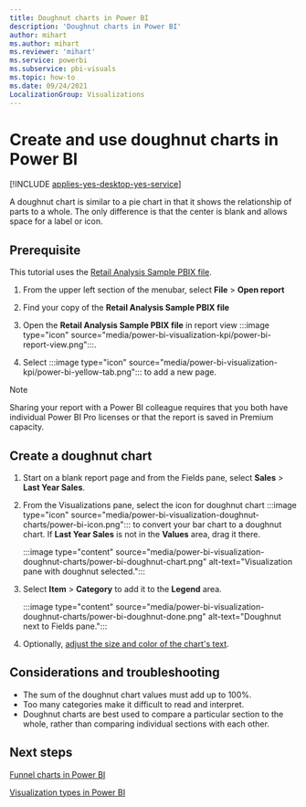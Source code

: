 ```yaml
---
title: Doughnut charts in Power BI
description: 'Doughnut charts in Power BI'
author: mihart
ms.author: mihart
ms.reviewer: 'mihart'
ms.service: powerbi
ms.subservice: pbi-visuals
ms.topic: how-to
ms.date: 09/24/2021
LocalizationGroup: Visualizations
---
```

# Create and use doughnut charts in Power BI

[!INCLUDE [applies-yes-desktop-yes-service](../includes/applies-yes-desktop-yes-service.md)]

A doughnut chart is similar to a pie chart in that it shows the relationship of parts to a whole. The only difference is that the center is blank and allows space for a label or icon.

## Prerequisite

This tutorial uses the [Retail Analysis Sample PBIX file](https://download.microsoft.com/download/9/6/D/96DDC2FF-2568-491D-AAFA-AFDD6F763AE3/Retail%20Analysis%20Sample%20PBIX.pbix).

1. From the upper left section of the menubar, select **File** > **Open report**

1. Find your copy of the **Retail Analysis Sample PBIX file**

1. Open the **Retail Analysis Sample PBIX file** in report view :::image type="icon" source="media/power-bi-visualization-kpi/power-bi-report-view.png":::.

1. Select :::image type="icon" source="media/power-bi-visualization-kpi/power-bi-yellow-tab.png"::: to add a new page.

> [!NOTE]
> Sharing your report with a Power BI colleague requires that you both have individual Power BI Pro licenses or that the report is saved in Premium capacity.    

## Create a doughnut chart

1. Start on a blank report page and from the Fields pane, select **Sales** \> **Last Year Sales**.  

1. From the Visualizations pane, select the icon for doughnut chart :::image type="icon" source="media/power-bi-visualization-doughnut-charts/power-bi-icon.png"::: to convert your bar chart to a doughnut chart. If **Last Year Sales** is not in the **Values** area, drag it there.

   :::image type="content" source="media/power-bi-visualization-doughnut-charts/power-bi-doughnut-chart.png" alt-text="Visualization pane with doughnut selected.":::

1. Select **Item** \> **Category** to add it to the **Legend** area. 

   :::image type="content" source="media/power-bi-visualization-doughnut-charts/power-bi-doughnut-done.png" alt-text="Doughnut next to Fields pane.":::

1. Optionally, [adjust the size and color of the chart's text](power-bi-visualization-customize-title-background-and-legend.md).

## Considerations and troubleshooting

* The sum of the doughnut chart values must add up to 100%.
* Too many categories make it difficult to read and interpret.
* Doughnut charts are best used to compare a particular section to the whole, rather than comparing individual sections with each other.

## Next steps

[Funnel charts in Power BI](power-bi-visualization-funnel-charts.md)

[Visualization types in Power BI](power-bi-visualization-types-for-reports-and-q-and-a.md)
